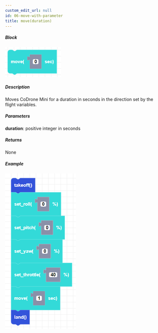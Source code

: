 ```yaml
---
custom_edit_url: null
id: 06-move-with-parameter
title: move(duration)
---
```


##### Block

![move image](move_seconds.png)

##### Description

Moves CoDrone Mini for a duration in seconds in the direction set by the flight variables. 

##### Parameters

**duration**: positive integer in seconds <br /> 

##### Returns

None

##### Example

![move example](move_seconds_example.png)

